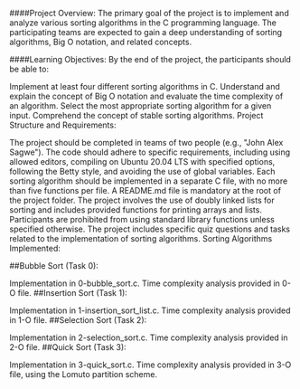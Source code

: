 ####Project Overview:
The primary goal of the project is to implement and analyze various sorting algorithms in the C programming language. The participating teams are expected to gain a deep understanding of sorting algorithms, Big O notation, and related concepts.

####Learning Objectives:
By the end of the project, the participants should be able to:

Implement at least four different sorting algorithms in C.
Understand and explain the concept of Big O notation and evaluate the time complexity of an algorithm.
Select the most appropriate sorting algorithm for a given input.
Comprehend the concept of stable sorting algorithms.
Project Structure and Requirements:

The project should be completed in teams of two people (e.g., "John Alex Sagwe").
The code should adhere to specific requirements, including using allowed editors, compiling on Ubuntu 20.04 LTS with specified options, following the Betty style, and avoiding the use of global variables.
Each sorting algorithm should be implemented in a separate C file, with no more than five functions per file.
A README.md file is mandatory at the root of the project folder.
The project involves the use of doubly linked lists for sorting and includes provided functions for printing arrays and lists.
Participants are prohibited from using standard library functions unless specified otherwise.
The project includes specific quiz questions and tasks related to the implementation of sorting algorithms.
Sorting Algorithms Implemented:

##Bubble Sort (Task 0):

Implementation in 0-bubble_sort.c.
Time complexity analysis provided in 0-O file.
##Insertion Sort (Task 1):

Implementation in 1-insertion_sort_list.c.
Time complexity analysis provided in 1-O file.
##Selection Sort (Task 2):

Implementation in 2-selection_sort.c.
Time complexity analysis provided in 2-O file.
##Quick Sort (Task 3):

Implementation in 3-quick_sort.c.
Time complexity analysis provided in 3-O file, using the Lomuto partition scheme.
